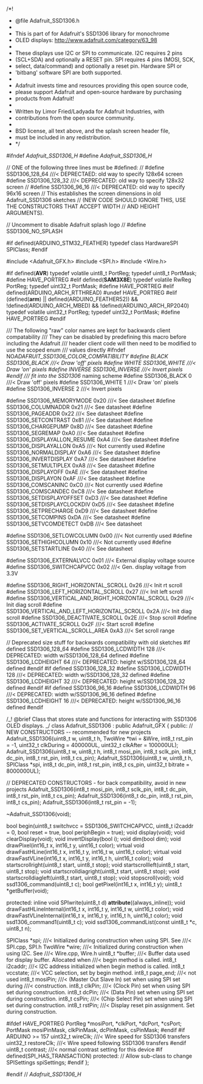 /\*!

- @file Adafruit_SSD1306.h
-
- This is part of for Adafruit's SSD1306 library for monochrome
- OLED displays: http://www.adafruit.com/category/63_98
-
- These displays use I2C or SPI to communicate. I2C requires 2 pins
- (SCL+SDA) and optionally a RESET pin. SPI requires 4 pins (MOSI, SCK,
- select, data/command) and optionally a reset pin. Hardware SPI or
- 'bitbang' software SPI are both supported.
-
- Adafruit invests time and resources providing this open source code,
- please support Adafruit and open-source hardware by purchasing
- products from Adafruit!
-
- Written by Limor Fried/Ladyada for Adafruit Industries, with
- contributions from the open source community.
-
- BSD license, all text above, and the splash screen header file,
- must be included in any redistribution.
- \*/

#ifndef _Adafruit_SSD1306_H_
#define _Adafruit_SSD1306_H_

// ONE of the following three lines must be #defined:
// #define SSD1306_128_64 ///< DEPRECTAED: old way to specify 128x64 screen
#define SSD1306_128_32 ///< DEPRECATED: old way to specify 128x32 screen
// #define SSD1306_96_16 ///< DEPRECATED: old way to specify 96x16 screen
// This establishes the screen dimensions in old Adafruit_SSD1306 sketches
// (NEW CODE SHOULD IGNORE THIS, USE THE CONSTRUCTORS THAT ACCEPT WIDTH
// AND HEIGHT ARGUMENTS).

// Uncomment to disable Adafruit splash logo
// #define SSD1306_NO_SPLASH

#if defined(ARDUINO_STM32_FEATHER)
typedef class HardwareSPI SPIClass;
#endif

#include <Adafruit_GFX.h>
#include <SPI.h>
#include <Wire.h>

#if defined(**AVR**)
typedef volatile uint8_t PortReg;
typedef uint8_t PortMask;
#define HAVE_PORTREG
#elif defined(**SAM3X8E**)
typedef volatile RwReg PortReg;
typedef uint32_t PortMask;
#define HAVE_PORTREG
#elif defined(ARDUINO_ARCH_RTTHREAD)
#undef HAVE_PORTREG
#elif (defined(**arm**) || defined(ARDUINO_FEATHER52)) && \
 !defined(ARDUINO_ARCH_MBED) && !defined(ARDUINO_ARCH_RP2040)
typedef volatile uint32_t PortReg;
typedef uint32_t PortMask;
#define HAVE_PORTREG
#endif

/// The following "raw" color names are kept for backwards client compatability
/// They can be disabled by predefining this macro before including the Adafruit
/// header client code will then need to be modified to use the scoped enum
/// values directly
#ifndef NO*ADAFRUIT_SSD1306_COLOR_COMPATIBILITY
#define BLACK SSD1306_BLACK ///< Draw 'off' pixels
#define WHITE SSD1306_WHITE ///< Draw 'on' pixels
#define INVERSE SSD1306_INVERSE ///< Invert pixels
#endif
/// fit into the SSD1306* naming scheme
#define SSD1306_BLACK 0 ///< Draw 'off' pixels
#define SSD1306_WHITE 1 ///< Draw 'on' pixels
#define SSD1306_INVERSE 2 ///< Invert pixels

#define SSD1306_MEMORYMODE 0x20 ///< See datasheet
#define SSD1306_COLUMNADDR 0x21 ///< See datasheet
#define SSD1306_PAGEADDR 0x22 ///< See datasheet
#define SSD1306_SETCONTRAST 0x81 ///< See datasheet
#define SSD1306_CHARGEPUMP 0x8D ///< See datasheet
#define SSD1306_SEGREMAP 0xA0 ///< See datasheet
#define SSD1306_DISPLAYALLON_RESUME 0xA4 ///< See datasheet
#define SSD1306_DISPLAYALLON 0xA5 ///< Not currently used
#define SSD1306_NORMALDISPLAY 0xA6 ///< See datasheet
#define SSD1306_INVERTDISPLAY 0xA7 ///< See datasheet
#define SSD1306_SETMULTIPLEX 0xA8 ///< See datasheet
#define SSD1306_DISPLAYOFF 0xAE ///< See datasheet
#define SSD1306_DISPLAYON 0xAF ///< See datasheet
#define SSD1306_COMSCANINC 0xC0 ///< Not currently used
#define SSD1306_COMSCANDEC 0xC8 ///< See datasheet
#define SSD1306_SETDISPLAYOFFSET 0xD3 ///< See datasheet
#define SSD1306_SETDISPLAYCLOCKDIV 0xD5 ///< See datasheet
#define SSD1306_SETPRECHARGE 0xD9 ///< See datasheet
#define SSD1306_SETCOMPINS 0xDA ///< See datasheet
#define SSD1306_SETVCOMDETECT 0xDB ///< See datasheet

#define SSD1306_SETLOWCOLUMN 0x00 ///< Not currently used
#define SSD1306_SETHIGHCOLUMN 0x10 ///< Not currently used
#define SSD1306_SETSTARTLINE 0x40 ///< See datasheet

#define SSD1306_EXTERNALVCC 0x01 ///< External display voltage source
#define SSD1306_SWITCHCAPVCC 0x02 ///< Gen. display voltage from 3.3V

#define SSD1306_RIGHT_HORIZONTAL_SCROLL 0x26 ///< Init rt scroll
#define SSD1306_LEFT_HORIZONTAL_SCROLL 0x27 ///< Init left scroll
#define SSD1306_VERTICAL_AND_RIGHT_HORIZONTAL_SCROLL 0x29 ///< Init diag scroll
#define SSD1306_VERTICAL_AND_LEFT_HORIZONTAL_SCROLL 0x2A ///< Init diag scroll
#define SSD1306_DEACTIVATE_SCROLL 0x2E ///< Stop scroll
#define SSD1306_ACTIVATE_SCROLL 0x2F ///< Start scroll
#define SSD1306_SET_VERTICAL_SCROLL_AREA 0xA3 ///< Set scroll range

// Deprecated size stuff for backwards compatibility with old sketches
#if defined SSD1306_128_64
#define SSD1306_LCDWIDTH 128 ///< DEPRECATED: width w/SSD1306_128_64 defined
#define SSD1306_LCDHEIGHT 64 ///< DEPRECATED: height w/SSD1306_128_64 defined
#endif
#if defined SSD1306_128_32
#define SSD1306_LCDWIDTH 128 ///< DEPRECATED: width w/SSD1306_128_32 defined
#define SSD1306_LCDHEIGHT 32 ///< DEPRECATED: height w/SSD1306_128_32 defined
#endif
#if defined SSD1306_96_16
#define SSD1306_LCDWIDTH 96 ///< DEPRECATED: width w/SSD1306_96_16 defined
#define SSD1306_LCDHEIGHT 16 ///< DEPRECATED: height w/SSD1306_96_16 defined
#endif

/_!
@brief Class that stores state and functions for interacting with
SSD1306 OLED displays.
_/
class Adafruit_SSD1306 : public Adafruit_GFX {
public:
// NEW CONSTRUCTORS -- recommended for new projects
Adafruit_SSD1306(uint8_t w, uint8_t h, TwoWire *twi = &Wire,
int8_t rst_pin = -1, uint32_t clkDuring = 400000UL,
uint32_t clkAfter = 100000UL);
Adafruit_SSD1306(uint8_t w, uint8_t h, int8_t mosi_pin, int8_t sclk_pin,
int8_t dc_pin, int8_t rst_pin, int8_t cs_pin);
Adafruit_SSD1306(uint8_t w, uint8_t h, SPIClass *spi, int8_t dc_pin,
int8_t rst_pin, int8_t cs_pin, uint32_t bitrate = 8000000UL);

// DEPRECATED CONSTRUCTORS - for back compatibility, avoid in new projects
Adafruit_SSD1306(int8_t mosi_pin, int8_t sclk_pin, int8_t dc_pin,
int8_t rst_pin, int8_t cs_pin);
Adafruit_SSD1306(int8_t dc_pin, int8_t rst_pin, int8_t cs_pin);
Adafruit_SSD1306(int8_t rst_pin = -1);

~Adafruit_SSD1306(void);

bool begin(uint8_t switchvcc = SSD1306_SWITCHCAPVCC, uint8_t i2caddr = 0,
bool reset = true, bool periphBegin = true);
void display(void);
void clearDisplay(void);
void invertDisplay(bool i);
void dim(bool dim);
void drawPixel(int16_t x, int16_t y, uint16_t color);
virtual void drawFastHLine(int16_t x, int16_t y, int16_t w, uint16_t color);
virtual void drawFastVLine(int16_t x, int16_t y, int16_t h, uint16_t color);
void startscrollright(uint8_t start, uint8_t stop);
void startscrollleft(uint8_t start, uint8_t stop);
void startscrolldiagright(uint8_t start, uint8_t stop);
void startscrolldiagleft(uint8_t start, uint8_t stop);
void stopscroll(void);
void ssd1306_command(uint8_t c);
bool getPixel(int16_t x, int16_t y);
uint8_t \*getBuffer(void);

protected:
inline void SPIwrite(uint8_t d) **attribute**((always_inline));
void drawFastHLineInternal(int16_t x, int16_t y, int16_t w, uint16_t color);
void drawFastVLineInternal(int16_t x, int16_t y, int16_t h, uint16_t color);
void ssd1306_command1(uint8_t c);
void ssd1306_commandList(const uint8_t \*c, uint8_t n);

SPIClass *spi; ///< Initialized during construction when using SPI. See
///< SPI.cpp, SPI.h
TwoWire *wire; ///< Initialized during construction when using I2C. See
///< Wire.cpp, Wire.h
uint8_t \*buffer; ///< Buffer data used for display buffer. Allocated when
///< begin method is called.
int8_t i2caddr; ///< I2C address initialized when begin method is called.
int8_t vccstate; ///< VCC selection, set by begin method.
int8_t page_end; ///< not used
int8_t mosiPin; ///< (Master Out Slave In) set when using SPI set during
///< construction.
int8_t clkPin; ///< (Clock Pin) set when using SPI set during construction.
int8_t dcPin; ///< (Data Pin) set when using SPI set during construction.
int8_t
csPin; ///< (Chip Select Pin) set when using SPI set during construction.
int8_t rstPin; ///< Display reset pin assignment. Set during construction.

#ifdef HAVE_PORTREG
PortReg *mosiPort, *clkPort, *dcPort, *csPort;
PortMask mosiPinMask, clkPinMask, dcPinMask, csPinMask;
#endif
#if ARDUINO >= 157
uint32_t wireClk; ///< Wire speed for SSD1306 transfers
uint32_t restoreClk; ///< Wire speed following SSD1306 transfers
#endif
uint8_t contrast; ///< normal contrast setting for this device
#if defined(SPI_HAS_TRANSACTION)
protected:
// Allow sub-class to change
SPISettings spiSettings;
#endif
};

#endif // _Adafruit_SSD1306_H_
